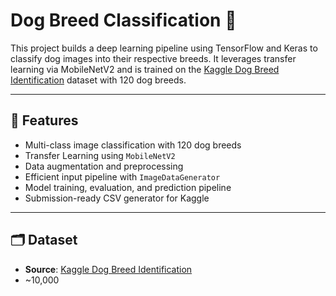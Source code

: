 # Dog Breed Classification 🐶

This project builds a deep learning pipeline using TensorFlow and Keras to classify dog images into their respective breeds. It leverages transfer learning via MobileNetV2 and is trained on the [Kaggle Dog Breed Identification](https://www.kaggle.com/competitions/dog-breed-identification) dataset with 120 dog breeds.

---

## 📌 Features

- Multi-class image classification with 120 dog breeds
- Transfer Learning using `MobileNetV2`
- Data augmentation and preprocessing
- Efficient input pipeline with `ImageDataGenerator`
- Model training, evaluation, and prediction pipeline
- Submission-ready CSV generator for Kaggle

---

## 🗂️ Dataset

- **Source**: [Kaggle Dog Breed Identification](https://www.kaggle.com/competitions/dog-breed-identification)
- ~10,000
